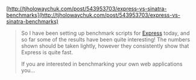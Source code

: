 <!--
id: 57400118925
link: http://blog.hengkiardo.com/post/57400118925/tj-holowaychuk-express-vs-sinatra-benchmarks
slug: tj-holowaychuk-express-vs-sinatra-benchmarks
date: Mon Aug 05 2013 11:50:07 GMT+0700 (WIT)
publish: 2013-08-05
tags: expressjs, nodejs, benchmarks
title: TJ Holowaychuk: Express vs Sinatra Benchmarks 
-->


[http://tjholowaychuk.com/post/543953703/express-vs-sinatra-benchmarks](http://tjholowaychuk.com/post/543953703/express-vs-sinatra-benchmarks)

> So I have been setting up benchmark scripts for
> [Express](http://expressjs.com) today, and so far some of the results
> have been quite interesting! The numbers shown should be taken
> lightly, however they consistently show that Express is quite fast.
>
> If you are interested in benchmarking your own web applications you…


